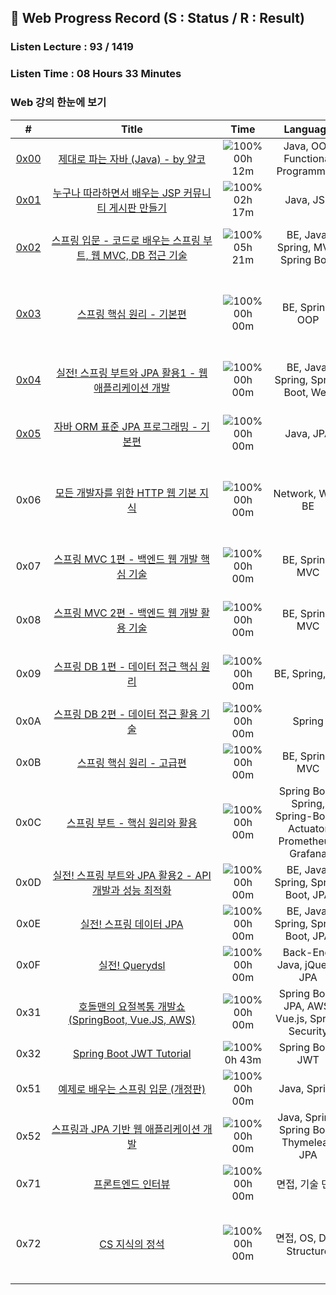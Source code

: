 ## 📍 Web Progress Record (S : Status / R : Result) 
### Listen Lecture : 93 / 1419
###   Listen Time : 08 Hours 33 Minutes


### Web 강의 한눈에 보기
| # | &nbsp;&nbsp;&nbsp;&nbsp;&nbsp;&nbsp;&nbsp;&nbsp;&nbsp;&nbsp;&nbsp;&nbsp;&nbsp;&nbsp;&nbsp;&nbsp;&nbsp;&nbsp;&nbsp;&nbsp;&nbsp;&nbsp;&nbsp;&nbsp;&nbsp;&nbsp;Title&nbsp;&nbsp;&nbsp;&nbsp;&nbsp;&nbsp;&nbsp;&nbsp;&nbsp;&nbsp;&nbsp;&nbsp;&nbsp;&nbsp;&nbsp;&nbsp;&nbsp;&nbsp;&nbsp;&nbsp;&nbsp;&nbsp;&nbsp;&nbsp;&nbsp;&nbsp; | &nbsp;&nbsp;&nbsp;Time&nbsp;&nbsp;&nbsp; | &nbsp;&nbsp;&nbsp;&nbsp;Language&nbsp;&nbsp;&nbsp;&nbsp; | &nbsp;&nbsp;&nbsp;&nbsp;&nbsp;&nbsp;&nbsp;&nbsp;&nbsp;&nbsp;&nbsp;&nbsp;&nbsp;Term&nbsp;&nbsp;&nbsp;&nbsp;&nbsp;&nbsp;&nbsp;&nbsp;&nbsp;&nbsp;&nbsp;&nbsp;&nbsp; | S | R |
| :---: | :---: | :---: | :---: | :---: | :---: | :---: |
| [0x00](https://www.inflearn.com/course/%EC%A0%9C%EB%8C%80%EB%A1%9C-%ED%8C%8C%EB%8A%94-%EC%9E%90%EB%B0%94) | [제대로 파는 자바 (Java) - by 얄코](https://github.com/rylahs/Lecture/blob/main/Web/workbook/0x00.md) | ![100%](https://progress-bar.dev/12/?scale=98&width=60&color=babaca&suffix=/98) </br> 00h 12m | Java, OOP </br> Functional Programming | 23.07.24 ~ 23.07.31 | [:hammer:](#) | [:hammer:](#) |
| [0x01](https://www.inflearn.com/course/jsp-%EA%B2%8C%EC%8B%9C%ED%8C%90) | [누구나 따라하면서 배우는 JSP 커뮤니티 게시판 만들기](https://github.com/rylahs/Lecture/blob/main/Web/workbook/0x01.md) | ![100%](https://progress-bar.dev/15/?scale=15&width=60&color=babaca&suffix=/15) </br> 02h 17m | Java, JSP | 22.03.17 ~ 22.03.22 | [✅](./Inflearn/JSP/Complete.PNG) | [✅](https://github.com/rylahs/JSP-Board) |
| [0x02](https://www.inflearn.com/course/%EC%8A%A4%ED%94%84%EB%A7%81-%EC%9E%85%EB%AC%B8-%EC%8A%A4%ED%94%84%EB%A7%81%EB%B6%80%ED%8A%B8) | [스프링 입문 - 코드로 배우는 스프링 부트, 웹 MVC, DB 접근 기술](https://github.com/rylahs/Lecture/blob/main/Web/workbook/0x02.md) | ![100%](https://progress-bar.dev/16/?scale=28&width=60&color=babaca&suffix=/28) </br> 05h 21m | BE, Java, Spring, MVC, Spring Boot | 22.04.08 ~ 22.04.10 </br> 23.07.21 ~ 23.07.26 | [✅](./Inflearn/Spring/0x01.BasicComplete.PNG) | [✅](https://github.com/rylahs/hello-spring) |
| [0x03](https://www.inflearn.com/course/%EC%8A%A4%ED%94%84%EB%A7%81-%ED%95%B5%EC%8B%AC-%EC%9B%90%EB%A6%AC-%EA%B8%B0%EB%B3%B8%ED%8E%B8) | [스프링 핵심 원리 - 기본편](https://github.com/rylahs/Lecture/blob/main/Web/workbook/0x03.md) | ![100%](https://progress-bar.dev/0/?scale=65&width=60&color=babaca&suffix=/65) </br> 00h 00m | BE, Spring, OOP | 22.03.02 ~ 22.03.15 </br> 22.04.11 ~ 22.04.19 </br> 22.07.30 ~ 23.08.01 | [✅](https://www.inflearn.com/certificate/693269-325969-10292316) | [✅](#) |
| [0x04](https://www.inflearn.com/course/%EC%8A%A4%ED%94%84%EB%A7%81%EB%B6%80%ED%8A%B8-JPA-%ED%99%9C%EC%9A%A9-1) | [실전! 스프링 부트와 JPA 활용1 - 웹 애플리케이션 개발](https://github.com/rylahs/Lecture/blob/main/Web/workbook/0x04.md) | ![100%](https://progress-bar.dev/0/?scale=36&width=60&color=babaca&suffix=/36) </br> 00h 00m | BE, Java, Spring, Spring Boot, Web | 22.03.02 ~ 22.03.10 </br> 23.07.25 ~ 23.07.25 | [:hammer:](#) | [:hammer:](#) |
| [0x05](https://www.inflearn.com/course/ORM-JPA-Basic) | [자바 ORM 표준 JPA 프로그래밍 - 기본편](https://github.com/rylahs/Lecture/blob/main/Web/workbook/0x05.md) | ![100%](https://progress-bar.dev/0/?scale=54&width=60&color=babaca&suffix=/54) </br> 00h 00m | Java, JPA | 22.04.20 ~ 22.04.29 </br> 23.07.29 ~ 23.07.29 | [:hammer:](#) | [:hammer:](#) |
| 0x06 | [모든 개발자를 위한 HTTP 웹 기본 지식](https://www.inflearn.com/course/http-%EC%9B%B9-%EB%84%A4%ED%8A%B8%EC%9B%8C%ED%81%AC) | ![100%](https://progress-bar.dev/0/?scale=41&width=60&color=babaca&suffix=/41) </br> 00h 00m | Network, Web, BE | 22.03.29 ~ 22.03.31 </br> 22.04.19 ~ 22.04.20 </br> 23.07.30 ~ 23.07.31 | [✅](https://www.inflearn.com/certificate/693269-326277-10301205) | [✅](#) |
| 0x07 | [스프링 MVC 1편 - 백엔드 웹 개발 핵심 기술](https://www.inflearn.com/course/%EC%8A%A4%ED%94%84%EB%A7%81-mvc-1) | ![100%](https://progress-bar.dev/0/?scale=72&width=60&color=babaca&suffix=/72) </br> 00h 00m | BE, Spring, MVC | 22.05.01 ~ 22.05.05 </br> 23.07.30 ~ 23.07.31 | [✅](https://www.inflearn.com/certificate/693269-326674-10301206) | [✅](https://www.inflearn.com/certificate/693269-326674-10301206) |
| 0x08 | [스프링 MVC 2편 - 백엔드 웹 개발 활용 기술](https://www.inflearn.com/course/%EC%8A%A4%ED%94%84%EB%A7%81-mvc-2) | ![100%](https://progress-bar.dev/0/?scale=129&width=60&color=babaca&suffix=/129) </br> 00h 00m | BE, Spring, MVC | 22.05.05 ~ 22.05.18 </br> 23.08.01 ~ 23.08.10  | [:hammer:](#) | [:hammer:](#) |
| 0x09 | [스프링 DB 1편 - 데이터 접근 핵심 원리](https://www.inflearn.com/course/%EC%8A%A4%ED%94%84%EB%A7%81-db-1) | ![100%](https://progress-bar.dev/0/?scale=57&width=60&color=babaca&suffix=/57) </br> 00h 00m | BE, Spring, DB | 22.04.12 ~ 22.04.14 </br> 23.08.01 ~ 23.08.10 | [:hammer:](#) | [:hammer:](#) |
| 0x0A | [스프링 DB 2편 - 데이터 접근 활용 기술](https://www.inflearn.com/course/%EC%8A%A4%ED%94%84%EB%A7%81-db-2) | ![100%](https://progress-bar.dev/0/?scale=88&width=60&color=babaca&suffix=/88) </br> 00h 00m | Spring | ❌ | [❌](#) | [❌](#) |
| 0x0B | [스프링 핵심 원리 - 고급편](https://www.inflearn.com/course/%EC%8A%A4%ED%94%84%EB%A7%81-%ED%95%B5%EC%8B%AC-%EC%9B%90%EB%A6%AC-%EA%B3%A0%EA%B8%89%ED%8E%B8) | ![100%](https://progress-bar.dev/0/?scale=125&width=60&color=babaca&suffix=/125) </br> 00h 00m | BE, Spring, MVC | ❌ | [❌](#) | [❌](#) |
| 0x0C | [스프링 부트 - 핵심 원리와 활용](https://www.inflearn.com/course/%EC%8A%A4%ED%94%84%EB%A7%81%EB%B6%80%ED%8A%B8-%ED%95%B5%EC%8B%AC%EC%9B%90%EB%A6%AC-%ED%99%9C%EC%9A%A9) | ![100%](https://progress-bar.dev/0/?scale=107&width=60&color=babaca&suffix=/107) </br> 00h 00m | Spring Boot, Spring, Spring-Boot-Actuator </br> Prometheus, Grafana | ❌ | [❌](#) | [❌](#) |
| 0x0D | [실전! 스프링 부트와 JPA 활용2 - API 개발과 성능 최적화](https://www.inflearn.com/course/%EC%8A%A4%ED%94%84%EB%A7%81%EB%B6%80%ED%8A%B8-JPA-API%EA%B0%9C%EB%B0%9C-%EC%84%B1%EB%8A%A5%EC%B5%9C%EC%A0%81%ED%99%94) | ![100%](https://progress-bar.dev/0/?scale=24&width=60&color=babaca&suffix=/24) </br> 00h 00m | BE, Java, Spring, Spring Boot, JPA | ❌ | [❌](#) | [❌](#) |
| 0x0E | [실전! 스프링 데이터 JPA](https://www.inflearn.com/course/%EC%8A%A4%ED%94%84%EB%A7%81-%EB%8D%B0%EC%9D%B4%ED%84%B0-JPA-%EC%8B%A4%EC%A0%84) | ![100%](https://progress-bar.dev/0/?scale=32&width=60&color=babaca&suffix=/32) </br> 00h 00m | BE, Java, Spring, Spring Boot, JPA | ❌ | [❌](#) | [❌](#) |
| 0x0F | [실전! Querydsl](https://www.inflearn.com/course/Querydsl-%EC%8B%A4%EC%A0%84) | ![100%](https://progress-bar.dev/0/?scale=41&width=60&color=babaca&suffix=/41) </br> 00h 00m | Back-End, Java, jQuery, JPA | ❌ | [❌](#) | [❌](#) |
| 0x31 | [호돌맨의 요절복통 개발쇼 (SpringBoot, Vue.JS, AWS)](https://www.inflearn.com/course/%ED%98%B8%EB%8F%8C%EB%A7%A8-%EC%9A%94%EC%A0%88%EB%B3%B5%ED%86%B5-%EA%B0%9C%EB%B0%9C%EC%87%BC) | ![100%](https://progress-bar.dev/0/?scale=76&width=60&color=babaca&suffix=/76) </br> 00h 00m | Spring Boot, JPA, AWS, Vue.js, Spring Security | ❌ | [❌](#) | [❌](#) |
| 0x32 | [Spring Boot JWT Tutorial](https://www.inflearn.com/course/%EC%8A%A4%ED%94%84%EB%A7%81%EB%B6%80%ED%8A%B8-jwt) | ![100%](https://progress-bar.dev/5/?scale=5&width=60&color=babaca&suffix=/5) </br> 0h 43m | Spring Boot, JWT | 22.05.19 ~ 22.05.20 | [✅](https://github.com/rylahs/SpringBoot-Jwt-Tutorial) | [✅](https://github.com/rylahs/SpringBoot-Jwt-Tutorial) |
| 0x51 | [예제로 배우는 스프링 입문 (개정판)](https://www.inflearn.com/course/spring_revised_edition) | ![100%](https://progress-bar.dev/0/?scale=13&width=60&color=babaca&suffix=/13) </br> 00h 00m | Java, Spring | ❌ | [❌](#) | [❌](#) |
| 0x52 | [스프링과 JPA 기반 웹 애플리케이션 개발](https://www.inflearn.com/course/%EC%8A%A4%ED%94%84%EB%A7%81-JPA-%EC%9B%B9%EC%95%B1) | ![100%](https://progress-bar.dev/0/?scale=96&width=60&color=babaca&suffix=/96) </br> 00h 00m | Java, Spring, Spring Boot, </br> Thymeleaf, JPA | ❌ | [❌](#) | [❌](#) |
| 0x71 | [프론트엔드 인터뷰](https://www.inflearn.com/course/%ED%94%84%EB%A1%A0%ED%8A%B8%EC%97%94%EB%93%9C-%EB%A9%B4%EC%A0%91-%ED%81%B0%EB%8F%8C) | ![100%](https://progress-bar.dev/24/?scale=24&width=60&color=babaca&suffix=/24) </br> 00h 00m | 면접, 기술 면접 | ❌ | [❌](#) | [❌](#) |
| 0x72 | [CS 지식의 정석](https://www.inflearn.com/course/%EA%B0%9C%EB%B0%9C%EC%9E%90-%EB%A9%B4%EC%A0%91-cs-%ED%8A%B9%EA%B0%95) | ![100%](https://progress-bar.dev/0/?scale=193&width=60&color=babaca&suffix=/193) </br> 00h 00m | 면접, OS, Data Structure | 22.05.21 ~ 22.05.31 </br> 22.06.17 ~ 22.06.22 </br> 23.08.15 ~ 23.08.15 | [✅](https://www.inflearn.com/certificate/693269-328823-10467316) | [✅](#) |(https://www.inflearn.com/certificate/693269-328823-10467316) |